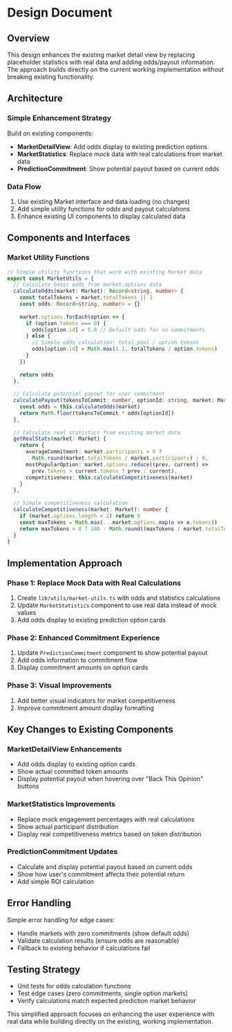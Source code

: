 # Design Document

## Overview

This design enhances the existing market detail view by replacing placeholder statistics with real data and adding odds/payout information. The approach builds directly on the current working implementation without breaking existing functionality.

## Architecture

### Simple Enhancement Strategy

Build on existing components:
- **MarketDetailView**: Add odds display to existing prediction options
- **MarketStatistics**: Replace mock data with real calculations from market data
- **PredictionCommitment**: Show potential payout based on current odds

### Data Flow

1. Use existing Market interface and data loading (no changes)
2. Add simple utility functions for odds and payout calculations
3. Enhance existing UI components to display calculated data

## Components and Interfaces

### Market Utility Functions

```typescript
// Simple utility functions that work with existing Market data
export const MarketUtils = {
  // Calculate basic odds from market.options data
  calculateOdds(market: Market): Record<string, number> {
    const totalTokens = market.totalTokens || 1
    const odds: Record<string, number> = {}
    
    market.options.forEach(option => {
      if (option.tokens === 0) {
        odds[option.id] = 5.0 // Default odds for no commitments
      } else {
        // Simple odds calculation: total pool / option tokens
        odds[option.id] = Math.max(1.1, totalTokens / option.tokens)
      }
    })
    
    return odds
  },
  
  // Calculate potential payout for user commitment
  calculatePayout(tokensToCommit: number, optionId: string, market: Market): number {
    const odds = this.calculateOdds(market)
    return Math.floor(tokensToCommit * odds[optionId])
  },
  
  // Calculate real statistics from existing market data
  getRealStats(market: Market) {
    return {
      averageCommitment: market.participants > 0 ? 
        Math.round(market.totalTokens / market.participants) : 0,
      mostPopularOption: market.options.reduce((prev, current) => 
        prev.tokens > current.tokens ? prev : current),
      competitiveness: this.calculateCompetitiveness(market)
    }
  },
  
  // Simple competitiveness calculation
  calculateCompetitiveness(market: Market): number {
    if (market.options.length < 2) return 0
    const maxTokens = Math.max(...market.options.map(o => o.tokens))
    return maxTokens > 0 ? 100 - Math.round((maxTokens / market.totalTokens) * 100) : 50
  }
}
```

## Implementation Approach

### Phase 1: Replace Mock Data with Real Calculations
1. Create `lib/utils/market-utils.ts` with odds and statistics calculations
2. Update `MarketStatistics` component to use real data instead of mock values
3. Add odds display to existing prediction option cards

### Phase 2: Enhanced Commitment Experience  
1. Update `PredictionCommitment` component to show potential payout
2. Add odds information to commitment flow
3. Display commitment amounts on option cards

### Phase 3: Visual Improvements
1. Add better visual indicators for market competitiveness
2. Improve commitment amount display formatting


## Key Changes to Existing Components

### MarketDetailView Enhancements
- Add odds display to existing option cards
- Show actual committed token amounts
- Display potential payout when hovering over "Back This Opinion" buttons

### MarketStatistics Improvements
- Replace mock engagement percentages with real calculations
- Show actual participant distribution
- Display real competitiveness metrics based on token distribution

### PredictionCommitment Updates
- Calculate and display potential payout based on current odds
- Show how user's commitment affects their potential return
- Add simple ROI calculation

## Error Handling

Simple error handling for edge cases:
- Handle markets with zero commitments (show default odds)
- Validate calculation results (ensure odds are reasonable)
- Fallback to existing behavior if calculations fail

## Testing Strategy

- Unit tests for odds calculation functions
- Test edge cases (zero commitments, single option markets)
- Verify calculations match expected prediction market behavior

This simplified approach focuses on enhancing the user experience with real data while building directly on the existing, working implementation.